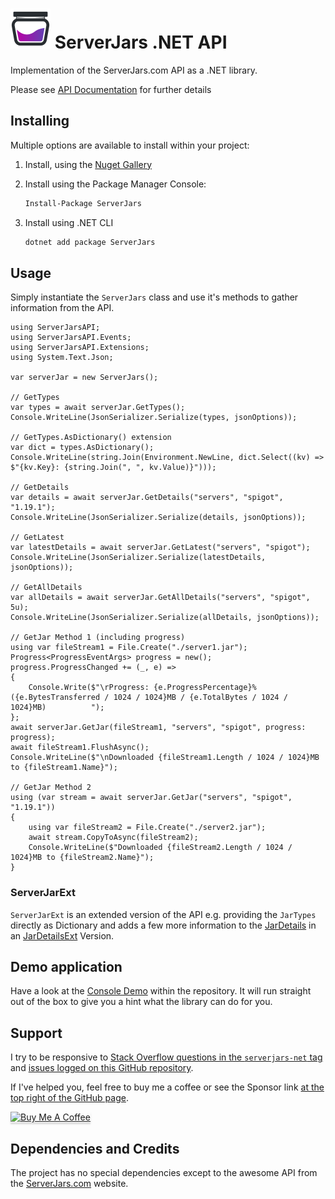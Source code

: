 ![ServerJars](Resources/ServerJars-Logo-64px.png "ServerJars") 
ServerJars .NET API
======

Implementation of the ServerJars.com API as a .NET library.

Please see [API Documentation](https://serverjars.com/documentation) for further details


## Installing

Multiple options are available to install within your project:

1. Install, using the [Nuget Gallery](https://www.nuget.org/packages/ServerJars)

2. Install using the Package Manager Console: 
   ```ps
   Install-Package ServerJars 
   ```
3. Install using .NET CLI
   ```cmd
   dotnet add package ServerJars
   ```


## Usage

Simply instantiate the `ServerJars` class and use it's methods to gather information from the API.

```CSharp
using ServerJarsAPI;
using ServerJarsAPI.Events;
using ServerJarsAPI.Extensions;
using System.Text.Json;

var serverJar = new ServerJars();

// GetTypes
var types = await serverJar.GetTypes();
Console.WriteLine(JsonSerializer.Serialize(types, jsonOptions));

// GetTypes.AsDictionary() extension
var dict = types.AsDictionary();
Console.WriteLine(string.Join(Environment.NewLine, dict.Select((kv) => $"{kv.Key}: {string.Join(", ", kv.Value)}")));

// GetDetails
var details = await serverJar.GetDetails("servers", "spigot", "1.19.1");
Console.WriteLine(JsonSerializer.Serialize(details, jsonOptions));

// GetLatest
var latestDetails = await serverJar.GetLatest("servers", "spigot");
Console.WriteLine(JsonSerializer.Serialize(latestDetails, jsonOptions));

// GetAllDetails
var allDetails = await serverJar.GetAllDetails("servers", "spigot", 5u);
Console.WriteLine(JsonSerializer.Serialize(allDetails, jsonOptions));

// GetJar Method 1 (including progress)
using var fileStream1 = File.Create("./server1.jar");
Progress<ProgressEventArgs> progress = new();
progress.ProgressChanged += (_, e) =>
{
    Console.Write($"\rProgress: {e.ProgressPercentage}% ({e.BytesTransferred / 1024 / 1024}MB / {e.TotalBytes / 1024 / 1024}MB)          ");
};
await serverJar.GetJar(fileStream1, "servers", "spigot", progress: progress);
await fileStream1.FlushAsync();
Console.WriteLine($"\nDownloaded {fileStream1.Length / 1024 / 1024}MB to {fileStream1.Name}");

// GetJar Method 2
using (var stream = await serverJar.GetJar("servers", "spigot", "1.19.1"))
{
    using var fileStream2 = File.Create("./server2.jar");
    await stream.CopyToAsync(fileStream2);
    Console.WriteLine($"Downloaded {fileStream2.Length / 1024 / 1024}MB to {fileStream2.Name}");
}
```

### ServerJarExt

`ServerJarExt` is an extended version of the API e.g. providing the `JarTypes` directly as Dictionary and adds a few more information to the [JarDetails](ServerJars/Models/JarDetails.cs) in an [JarDetailsExt](ServerJars/Models/JarDetailsExt.cs) Version.


## Demo application

Have a look at the [Console Demo](ServerJars.Demo.Console/Program.cs) within the repository. 
It will run straight out of the box to give you a hint what the library can do for you.


## Support

I try to be responsive to [Stack Overflow questions in the `serverjars-net` tag](https://stackoverflow.com/questions/tagged/serverjars-net) and [issues logged on this GitHub repository](https://github.com/tekgator/ServerJars/issues). 

If I've helped you, feel free to buy me a coffee or see the Sponsor link [at the top right of the GitHub page](https://github.com/tekgator/ServerJars).

<a href="https://www.buymeacoffee.com/tekgator" target="_blank"><img src="https://www.buymeacoffee.com/assets/img/custom_images/orange_img.png" alt="Buy Me A Coffee" style="height: 41px !important;width: 174px !important;box-shadow: 0px 3px 2px 0px rgba(190, 190, 190, 0.5) !important;-webkit-box-shadow: 0px 3px 2px 0px rgba(190, 190, 190, 0.5) !important;" ></a>


## Dependencies and Credits

The project has no special dependencies except to the awesome API from the [ServerJars.com](https://serverjars.com) website. 